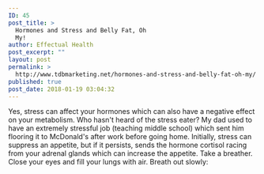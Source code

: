 ```yaml
---
ID: 45
post_title: >
  Hormones and Stress and Belly Fat, Oh
  My!
author: Effectual Health
post_excerpt: ""
layout: post
permalink: >
  http://www.tdbmarketing.net/hormones-and-stress-and-belly-fat-oh-my/
published: true
post_date: 2018-01-19 03:04:32
---
```

Yes, stress can affect your hormones which can also have a negative effect on your metabolism. Who hasn't heard of the stress eater? My dad used to have an extremely stressful job (teaching middle school) which sent him flooring it to McDonald's after work before going home. Initially, stress can suppress an appetite, but if it persists, sends the hormone cortisol racing from your adrenal glands which can increase the appetite. Take a breather. Close your eyes and fill your lungs with air. Breath out slowly: